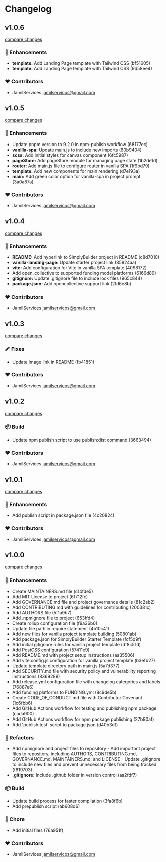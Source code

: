 # Changelog


## v1.0.6

[compare changes](https://create-simplybuilder.github.com/SimplyBuilder/create-simplybuilder/compare/v1.0.5...v1.0.6)

### 🚀 Enhancements

- **template:** Add Landing Page template with Tailwind CSS (bf51605)
- **template:** Add Landing Page template with Tailwind CSS (9d58ee4)

### ❤️ Contributors

- JamilServices <jamilservicos@gmail.com>

## v1.0.5

[compare changes](https://create-simplybuilder.github.com/SimplyBuilder/create-simplybuilder/compare/v1.0.4...v1.0.5)

### 🚀 Enhancements

- Update pnpm version to 9.2.0 in npm-publish workflow (68177ec)
- **vanilla-spa:** Update main.js to include new imports (60b9404)
- **scss:** Add initial styles for canvas component (6fc5987)
- **pageStore:** Add pageStore module for managing page state (1b2de1d)
- **router:** Add main.js file to configure router in vanilla SPA (1f9bd79)
- **template:** Add new components for main rendering (d7e193a)
- **main:** Add green color option for vanilla-spa in project prompt (3a0a87a)

### ❤️ Contributors

- JamilServices <jamilservicos@gmail.com>

## v1.0.4

[compare changes](https://create-simplybuilder.github.com/SimplyBuilder/create-simplybuilder/compare/v1.0.3...v1.0.4)

### 🚀 Enhancements

- **README:** Add hyperlink to SimplyBuilder project in README (c8d7010)
- **vanilla-landing-page:** Update starter project link (85824aa)
- **vite:** Add configuration for Vite in vanilla SPA template (4098172)
- Add open_collective to supported funding model platforms (6166d89)
- **gitignore:** Update .gitignore file to include lock files (965c844)
- **package.json:** Add opencollective support link (2fd6e8b)

### ❤️ Contributors

- JamilServices <jamilservicos@gmail.com>

## v1.0.3

[compare changes](https://create-simplybuilder.github.com/SimplyBuilder/create-simplybuilder/compare/v1.0.2...v1.0.3)

### 🩹 Fixes

- Update image link in README (fb41851)

### ❤️ Contributors

- JamilServices <jamilservicos@gmail.com>

## v1.0.2

[compare changes](https://create-simplybuilder.github.com/SimplyBuilder/create-simplybuilder/compare/v1.0.1...v1.0.2)

### 📦 Build

- Update npm publish script to use publish:dist command (3663494)

### ❤️ Contributors

- JamilServices <jamilservicos@gmail.com>

## v1.0.1

[compare changes](https://create-simplybuilder.github.com/SimplyBuilder/create-simplybuilder/compare/v1.0.0...v1.0.1)

### 🚀 Enhancements

- Add publish script in package.json file (4c20824)

### ❤️ Contributors

- JamilServices <jamilservicos@gmail.com>

## v1.0.0

[compare changes](https://create-simplybuilder.github.com/SimplyBuilder/create-simplybuilder/compare/empty...v1.0.0)

### 🚀 Enhancements

- Create MAINTAINERS.md file (c14fde5)
- Add MIT License to project (6f712fc)
- Add GOVERNANCE.md file and project governance details (81c2ab2)
- Add CONTRIBUTING.md with guidelines for contributing (200381c)
- Add AUTHORS file (5f1a9b7)
- Add .npmignore file to project (653ffd4)
- Create rollup configuration file (f9a36b0)
- Update file path in require statement (4b10c41)
- Add new files for vanilla project template building (50801ab)
- Add package.json for SimplyBuilder Starter Template (fcf5d9f)
- Add initial gitignore rules for vanilla project template (df8c51d)
- Add PostCSS configuration (57411e9)
- Add README.md with project setup instructions (aa35506)
- Add vite.config.js configuration for vanilla project template (b3efb27)
- Update template directory path in main.js (5a7d377)
- Add SECURITY.md file with security policy and vulnerability reporting instructions (8369289)
- Add release.yml configuration file with changelog categories and labels (76887e6)
- Add funding platforms to FUNDING.yml (8c9de5b)
- Create CODE_OF_CONDUCT.md file with Contributor Covenant (1c6fbb6)
- Add GitHub Actions workflow for testing and publishing npm package (cada900)
- Add GitHub Actions workflow for npm package publishing (27b90af)
- Add 'publish:test' script to package.json (d40b3df)

### 💅 Refactors

- Add npmignore and project files to repository - Add important project files to repository, including AUTHORS, CONTRIBUTING.md, GOVERNANCE.md, MAINTAINERS.md, and LICENSE - Update .gitignore to include new files and prevent unnecessary files from being tracked (f619703)
- **.gitignore:** Include .github folder in version control (aa2fdf7)

### 📦 Build

- Update build process for faster compilation (3fa8f6b)
- Add prepublish script (ab608d6)

### 🏡 Chore

- Add initial files (76a951f)

### ❤️ Contributors

- JamilServices <jamilservicos@gmail.com>

